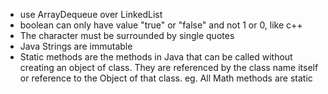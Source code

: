 - use ArrayDequeue over LinkedList
- boolean can only have value "true" or "false" and not 1 or 0, like c++
- The character must be surrounded by single quotes
- Java Strings are immutable
- Static methods are the methods in Java that can be called without creating an object of class. They are referenced by the class name itself or reference to the Object of that class.
	eg. All Math methods are static
